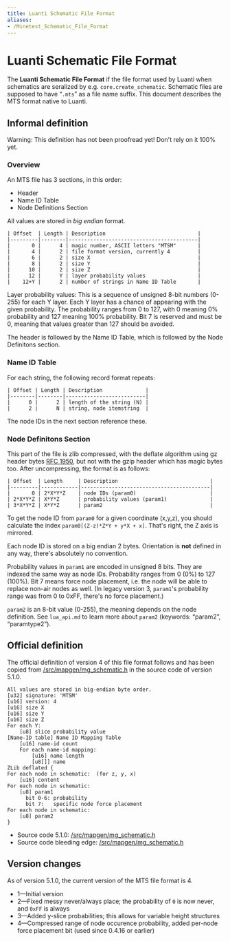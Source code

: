 ```yaml
---
title: Luanti Schematic File Format
aliases:
- /Minetest_Schematic_File_Format
---
```


# Luanti Schematic File Format
The **Luanti Schematic File Format** if the file format used by Luanti when schematics are seralized by e.g. `core.create_schematic`. Schematic files are supposed to have “`.mts`” as a file name suffix. This document describes the MTS format native to Luanti.

Informal definition
-------------------

Warning: This definition has not been proofread yet! Don't rely on it 100% yet.

### Overview

An MTS file has 3 sections, in this order:

* Header
* Name ID Table
* Node Definitions Section

All values are stored in _big endian_ format.

```
| Offset  | Length | Description                              |
|---------|--------|------------------------------------------|
|       0 |      4 | magic number, ASCII letters "MTSM"       |
|       4 |      2 | file format version, currently 4         |
|       6 |      2 | size X                                   |
|       8 |      2 | size Y                                   |
|      10 |      2 | size Z                                   |
|      12 |      Y | layer probability values                 |
|    12+Y |      2 | number of strings in Name ID Table       |

```


Layer probability values: This is a sequence of unsigned 8-bit numbers (0-255) for each Y layer. Each Y layer has a chance of appearing with the given probability. The probability ranges from 0 to 127, with 0 meaning 0% probability and 127 meaning 100% probability. Bit 7 is reserved and must be 0, meaning that values greater than 127 should be avoided.

The header is followed by the Name ID Table, which is followed by the Node Definitons section.

### Name ID Table

For each string, the following record format repeats:

```
| Offset | Length | Description              |
|--------|--------|--------------------------|
|      0 |      2 | length of the string (N) |
|      2 |      N | string, node itemstring  |

```


The node IDs in the next section reference these.

### Node Definitons Section

This part of the file is zlib compressed, with the deflate algorithm using gz header bytes [RFC 1950](http://tools.ietf.org/html/rfc1950), but not with the gzip header which has magic bytes too. After uncompressing, the format is as follows:

```
| Offset  | Length     | Description                              |
|---------|------------|------------------------------------------|
|       0 | 2*X*Y*Z    | node IDs (param0)                        |
| 2*X*Y*Z | X*Y*Z      | probability values (param1)              |
| 3*X*Y*Z | X*Y*Z      | param2                                   |

```


To get the node ID from `param0` for a given coordinate (x,y,z), you should calculate the index `param0[(Z-z)*Z*Y + y*X + x]`. That's right, the Z axis is mirrored.

Each node ID is stored on a big endian 2 bytes. Orientation is **not** defined in any way, there's absolutely no convention.

Probability values in `param1` are encoded in unsigned 8 bits. They are indexed the same way as node IDs. Probability ranges from 0 (0%) to 127 (100%). Bit 7 means force node placement, i.e. the node will be able to replace non-air nodes as well. (In legacy version 3, `param1`'s probability range was from 0 to 0xFF, there's no force placement.)

`param2` is an 8-bit value (0-255), the meaning depends on the node definition. See `lua_api.md` to learn more about `param2` (keywords: “param2”, “paramtype2”).

Official definition
-------------------

The official definition of version 4 of this file format follows and has been copied from [/src/mapgen/mg\_schematic.h](https://github.com/luanti-org/luanti/blob/5.1.0/src/mapgen/mg_schematic.h) in the source code of version 5.1.0.

```
All values are stored in big-endian byte order.
[u32] signature: 'MTSM'
[u16] version: 4
[u16] size X
[u16] size Y
[u16] size Z
For each Y:
	[u8] slice probability value
[Name-ID table] Name ID Mapping Table
	[u16] name-id count
	For each name-id mapping:
		[u16] name length
		[u8[]] name
ZLib deflated {
For each node in schematic:  (for z, y, x)
	[u16] content
For each node in schematic:
	[u8] param1
	  bit 0-6: probability
	  bit 7:   specific node force placement
For each node in schematic:
	[u8] param2
}

```


* Source code 5.1.0: [/src/mapgen/mg\_schematic.h](https://github.com/luanti-org/luanti/blob/5.1.0/src/mapgen/mg_schematic.h)
* Source code bleeding edge: [/src/mapgen/mg\_schematic.h](https://github.com/luanti-org/luanti/blob/master/src/mapgen/mg_schematic.h)

Version changes
---------------

As of version 5.1.0, the current version of the MTS file format is 4.

* 1—Initial version
* 2—Fixed messy never/always place; the probability of `0` is now never, and `0xFF` is always
* 3—Added y-slice probabilities; this allows for variable height structures
* 4—Compressed range of node occurence probability, added per-node force placement bit (used since 0.4.16 or earlier)